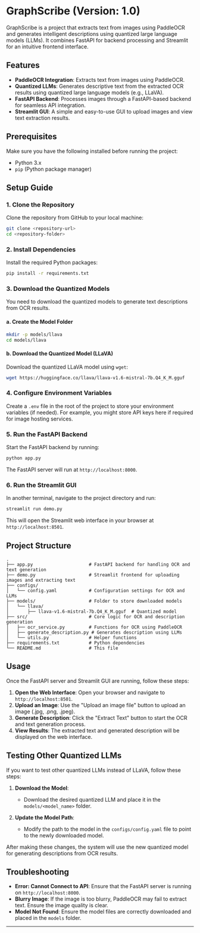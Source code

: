 # GraphScribe (Version: 1.0)

GraphScribe is a project that extracts text from images using PaddleOCR and generates intelligent descriptions using quantized large language models (LLMs). It combines FastAPI for backend processing and Streamlit for an intuitive frontend interface.

## Features

- **PaddleOCR Integration**: Extracts text from images using PaddleOCR.
- **Quantized LLMs**: Generates descriptive text from the extracted OCR results using quantized large language models (e.g., LLaVA).
- **FastAPI Backend**: Processes images through a FastAPI-based backend for seamless API integration.
- **Streamlit GUI**: A simple and easy-to-use GUI to upload images and view text extraction results.

## Prerequisites

Make sure you have the following installed before running the project:

- Python 3.x
- `pip` (Python package manager)

## Setup Guide

### 1. Clone the Repository

Clone the repository from GitHub to your local machine:

```bash
git clone <repository-url>
cd <repository-folder>
```

### 2. Install Dependencies

Install the required Python packages:

```bash
pip install -r requirements.txt
```

### 3. Download the Quantized Models

You need to download the quantized models to generate text descriptions from OCR results.

#### a. Create the Model Folder

```bash
mkdir -p models/llava
cd models/llava
```

#### b. Download the Quantized Model (LLaVA)

Download the quantized LLaVA model using `wget`:

```bash
wget https://huggingface.co/llava/llava-v1.6-mistral-7b.Q4_K_M.gguf
```

### 4. Configure Environment Variables

Create a `.env` file in the root of the project to store your environment variables (if needed). For example, you might store API keys here if required for image hosting services.

### 5. Run the FastAPI Backend

Start the FastAPI backend by running:

```bash
python app.py
```

The FastAPI server will run at `http://localhost:8000`.

### 6. Run the Streamlit GUI

In another terminal, navigate to the project directory and run:

```bash
streamlit run demo.py
```

This will open the Streamlit web interface in your browser at `http://localhost:8501`.

## Project Structure

```
.
├── app.py                     # FastAPI backend for handling OCR and text generation
├── demo.py                    # Streamlit frontend for uploading images and extracting text
├── configs/
│   └── config.yaml            # Configuration settings for OCR and LLMs
├── models/                    # Folder to store downloaded models
│   └── llava/
│       ├── llava-v1.6-mistral-7b.Q4_K_M.gguf  # Quantized model
├── src/                       # Core logic for OCR and description generation
│   ├── ocr_service.py         # Functions for OCR using PaddleOCR
│   ├── generate_description.py # Generates description using LLMs
│   └── utils.py               # Helper functions
├── requirements.txt           # Python dependencies
└── README.md                  # This file
```

## Usage

Once the FastAPI server and Streamlit GUI are running, follow these steps:

1. **Open the Web Interface**: Open your browser and navigate to `http://localhost:8501`.
2. **Upload an Image**: Use the "Upload an image file" button to upload an image (.jpg, .png, .jpeg).
3. **Generate Description**: Click the "Extract Text" button to start the OCR and text generation process.
4. **View Results**: The extracted text and generated description will be displayed on the web interface.

## Testing Other Quantized LLMs

If you want to test other quantized LLMs instead of LLaVA, follow these steps:

1. **Download the Model**: 
   - Download the desired quantized LLM and place it in the `models/<model_name>` folder.

2. **Update the Model Path**:
   - Modify the path to the model in the `configs/config.yaml` file to point to the newly downloaded model.

After making these changes, the system will use the new quantized model for generating descriptions from OCR results.

## Troubleshooting

- **Error: Cannot Connect to API**: Ensure that the FastAPI server is running on `http://localhost:8000`.
- **Blurry Image**: If the image is too blurry, PaddleOCR may fail to extract text. Ensure the image quality is clear.
- **Model Not Found**: Ensure the model files are correctly downloaded and placed in the `models` folder.

---